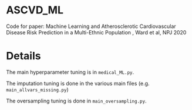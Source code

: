 
# ASCVD_ML
Code for paper: Machine Learning and Atherosclerotic Cardiovascular Disease Risk Prediction in a Multi-Ethnic Population , Ward et al, NPJ 2020

# Details
The main hyperparameter tuning is in `medical_ML.py`. 

The imputation tuning is done in the various main files (e.g. `main_allvars_missing.py`)

The oversampling tuning is done in `main_oversampling.py`.

